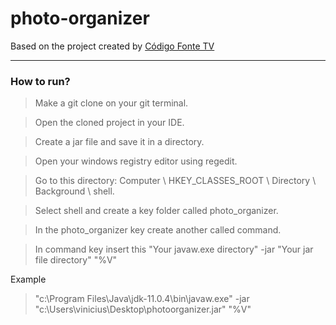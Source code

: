 # photo-organizer
Based on the project created by
[Código Fonte TV](https://www.youtube.com/watch?v=L8KFB0VyEwo)

---
### How to run?

> Make a git clone on your git terminal.

> Open the cloned project in your IDE.

> Create a jar file and save it in a directory.

> Open your windows registry editor using regedit.

> Go to this directory:
> Computer \ HKEY_CLASSES_ROOT \ Directory \ Background \ shell.

> Select shell and create a key folder called photo_organizer.

> In the photo_organizer key create another called command.

> In command key insert this 
> "Your javaw.exe directory" -jar "Your jar file directory" "%V"

Example
> "c:\Program Files\Java\jdk-11.0.4\bin\javaw.exe" -jar "c:\Users\vinicius\Desktop\photoorganizer.jar" "%V"

